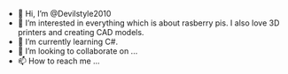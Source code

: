 - 👋 Hi, I’m @Devilstyle2010
- 👀 I’m interested in everything which is about rasberry pis. I also love 3D printers and creating CAD models.
- 🌱 I’m currently learning C#.
- 💞️ I’m looking to collaborate on ...
- 📫 How to reach me ...

<!---
Devilstyle2010/Devilstyle2010 is a ✨ special ✨ repository because its `README.md` (this file) appears on your GitHub profile.
You can click the Preview link to take a look at your changes.
--->
